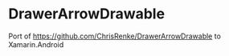 DrawerArrowDrawable
===================

Port of https://github.com/ChrisRenke/DrawerArrowDrawable to Xamarin.Android
